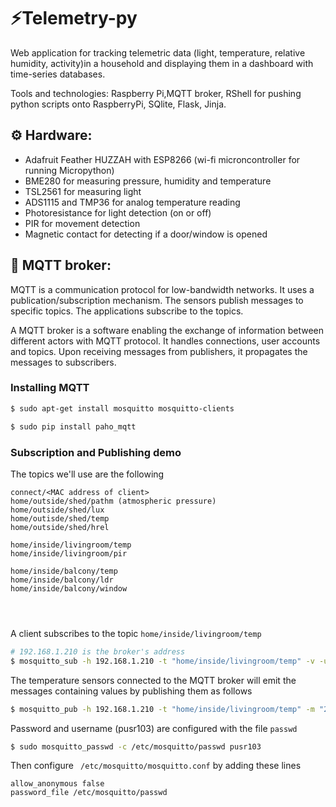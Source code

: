 # ⚡Telemetry-py
Web application for tracking telemetric data (light, temperature, relative humidity, activity)in a household and displaying them in a dashboard with time-series databases.

Tools and technologies: Raspberry Pi,MQTT broker, RShell for pushing python scripts onto RaspberryPi, SQlite, Flask, Jinja.

## ⚙️ Hardware:
- Adafruit Feather HUZZAH with ESP8266 (wi-fi microncontroller for running Micropython)
- BME280 for measuring pressure, humidity and temperature
- TSL2561 for measuring light
- ADS1115 and TMP36 for analog temperature reading 
- Photoresistance for light detection (on or off)
- PIR for movement detection
- Magnetic contact for detecting if a door/window is opened


## 🦟 MQTT broker:
MQTT is a communication protocol for low-bandwidth networks. It uses a publication/subscription mechanism.
The sensors publish messages to specific topics. 
The applications subscribe to the topics.

A MQTT broker is a software enabling the exchange of information between different actors with MQTT protocol.
It handles connections, user accounts and topics.
Upon receiving messages from publishers, it propagates the messages to subscribers.

### Installing MQTT

```bash
$ sudo apt-get install mosquitto mosquitto-clients
```
````python
$ sudo pip install paho_mqtt
````
### Subscription and Publishing demo
The topics we'll use are the following
````
connect/<MAC address of client> 
home/outside/shed/pathm (atmospheric pressure)
home/outside/shed/lux 
home/outisde/shed/temp
home/outside/shed/hrel

home/inside/livingroom/temp
home/inside/livingroom/pir

home/inside/balcony/temp
home/inside/balcony/ldr
home/inside/balcony/window




````
A client subscribes to the topic ````home/inside/livingroom/temp ```` 
````bash
# 192.168.1.210 is the broker's address
$ mosquitto_sub -h 192.168.1.210 -t "home/inside/livingroom/temp" -v -u pusr103 -P 21052017
````

The temperature sensors connected to the MQTT broker will emit the messages containing values by publishing them as follows

```bash
$ mosquitto_pub -h 192.168.1.210 -t "home/inside/livingroom/temp" -m "28" -u pusr103 -P 21052017
````

Password and username (pusr103) are configured with the file  ```` passwd  ````

````bash
$ sudo mosquitto_passwd -c /etc/mosquitto/passwd pusr103 
```` 
Then configure ```` /etc/mosquitto/mosquitto.conf```` by adding these lines
````
allow_anonymous false
password_file /etc/mosquitto/passwd
````


